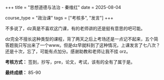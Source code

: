 +++
title = "思想道德与法治 - 秦维红"
date = 2025-08-04

course_type = "政治课"
tags = ["考核多", "发言"]
+++

不多说了，dz真是不喜欢这门课，有的老师讲的还是挺有意思的吧可能。

dz完全不擅长这种类型的课程，背了两天之后上考场还是一点记不起来，五个简答题我只写出来了一个www。但是dz早就料到了这种情况，上课发言了七八次？还是十次，忘了，可能有点加分。感谢助教和老师让我不挂 orz。

**考核方式：** 签到，抄写，pre，论文，考试，该有的全有了属于是。

**最终成绩：** 85-90